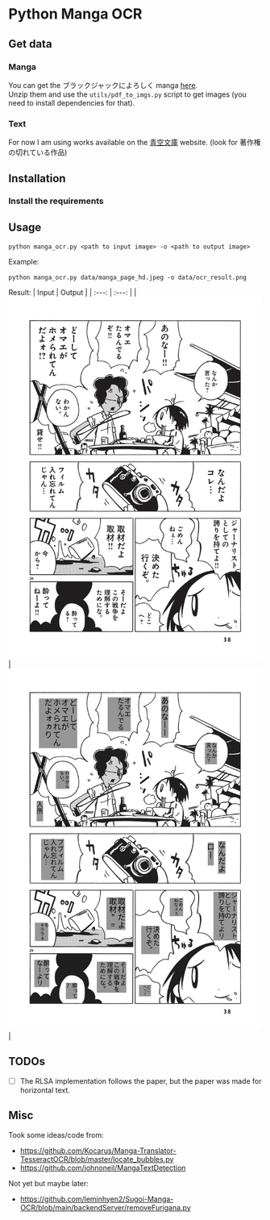 # Python Manga OCR

## Get data
### Manga
You can get the ブラックジャックによろしく manga [here](https://densho810.com/free/).\
Unzip them and use the `utils/pdf_to_imgs.py` script to get images (you need to install dependencies for that).

### Text
For now I am using works available on the [青空文庫](https://www.aozora.gr.jp/) website.  (look for 著作権の切れている作品)

## Installation
### Install the requirements

## Usage
```
python manga_ocr.py <path to input image> -o <path to output image>
```
Example:
```
python manga_ocr.py data/manga_page_hd.jpeg -o data/ocr_result.png
```

Result:
| Input | Output |
|    :---:      |     :---:     |
| ![input](/data/manga_page_hd.jpeg?raw "Manga page") | ![output](/data/ocr_result.png?raw "OCR output")|



## TODOs
- [ ] The RLSA implementation follows the paper, but the paper was made for horizontal text.


## Misc
Took some ideas/code from:
- https://github.com/Kocarus/Manga-Translator-TesseractOCR/blob/master/locate_bubbles.py
- https://github.com/johnoneil/MangaTextDetection

Not yet but maybe later:
- https://github.com/leminhyen2/Sugoi-Manga-OCR/blob/main/backendServer/removeFurigana.py
